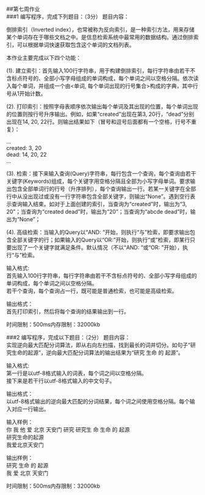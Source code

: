 ##第七周作业  
###1 编写程序，完成下列题目：（3分）
题目内容：  

倒排索引（Inverted index），也常被称为反向索引，是一种索引方法，用来存储某个单词存在于哪些文档之中。是信息检索系统中最常用的数据结构。通过倒排索引，可以根据单词快速获取包含这个单词的文档列表。  

本作业主要完成以下四个功能：  

(1). 建立索引：首先输入100行字符串，用于构建倒排索引，每行字符串由若干不含标点符号的、全部小写字母组成的单词构成，每个单词之间以空格分隔。依次读入每个单词，并组成一个由<单词, 每个单词出现的行号集合>构成的字典，其中行号从1开始计数。  

(2). 打印索引：按照字母表顺序依次输出每个单词及其出现的位置，每个单词出现的位置则按行号升序输出。例如，如果“created”出现在第3, 20行，“dead”分别出现在14, 20, 22行。则输出结果如下（冒号和逗号后面都有一个空格，行号不重复）：  

…  
created: 3, 20  
dead: 14, 20, 22  
…  
  
(3). 检索：接下来输入查询(Query)字符串，每行包含一个查询，每个查询由若干关键字(Keywords)组成，每个关键字用空格分隔且全部为小写字母单词。要求输出包含全部单词行的行号（升序排列），每个查询输出一行。若某一关键字在全部行中从没出现过或没有一行字符串包含全部关键字，则输出“None”。遇到空行表示查询输入结束。如对于上面创建的索引，当查询为“created”时，输出为“3, 20”；当查询为“created dead”时，输出为“20”；当查询为“abcde dead”时，输出为“None”；  

(4). 高级检索：当输入的Query以“AND: ”开始，则执行“与”检索，即要求输出包含全部关键字的行；如果输入的Query以“OR:”开始，则执行“或”检索，即某行只要出现了一个关键字就满足条件。默认情况（不以“AND: ”或“OR: ”开始），执行“与”检索。  

输入格式:  
首先输入100行字符串，每行字符串由若干不含标点符号的、全部小写字母组成的单词构成，每个单词之间以空格分隔。  
若干个查询，每个查询占一行，既可能是普通检索，也可能是高级检索。  

输出格式：  
首先打印索引，然后将每个查询的结果输出到一行。  

时间限制：500ms内存限制：32000kb    



###2 编写程序，完成以下题目：（2分）
题目内容：  
实现逆向最大匹配分词算法，即从右向左扫描，找到最长的词并切分。如句子“研究生命的起源”，逆向最大匹配分词算法的输出结果为“研究 生命 的 起源”。  

输入格式:  
第一行是以utf-8格式输入的词表，每个词之间以空格分隔。  
接下来是若干行以utf-8格式输入的中文句子。  

输出格式：  
以utf-8格式输出的逆向最大匹配的分词结果，每个词之间使用空格分隔。每个输入对应一行输出。  

输入样例：  
你 我 他 爱 北京 天安门 研究 研究生 命 生命 的 起源  
研究生命的起源  
我爱北京天安门  

输出样例：  
研究 生命 的 起源  
我 爱 北京 天安门  

时间限制：500ms内存限制：32000kb  

